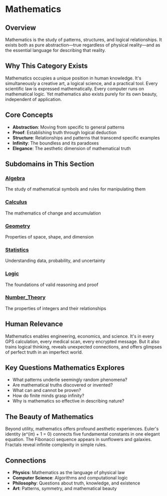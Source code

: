 # Mathematics

## Overview
Mathematics is the study of patterns, structures, and logical relationships. It exists both as pure abstraction—true regardless of physical reality—and as the essential language for describing that reality.

## Why This Category Exists
Mathematics occupies a unique position in human knowledge. It's simultaneously a creative art, a logical science, and a practical tool. Every scientific law is expressed mathematically. Every computer runs on mathematical logic. Yet mathematics also exists purely for its own beauty, independent of application.

## Core Concepts
- **Abstraction**: Moving from specific to general patterns
- **Proof**: Establishing truth through logical deduction
- **Structure**: Relationships and patterns that transcend specific examples
- **Infinity**: The boundless and its paradoxes
- **Elegance**: The aesthetic dimension of mathematical truth

## Subdomains in This Section

### [Algebra](Algebra/)
The study of mathematical symbols and rules for manipulating them

### [Calculus](Calculus/)
The mathematics of change and accumulation

### [Geometry](Geometry/)
Properties of space, shape, and dimension

### [Statistics](Statistics/)
Understanding data, probability, and uncertainty

### [Logic](Logic/)
The foundations of valid reasoning and proof

### [Number_Theory](Number_Theory/)
The properties of integers and their relationships

## Human Relevance
Mathematics enables engineering, economics, and science. It's in every GPS calculation, every medical scan, every encrypted message. But it also trains logical thinking, reveals unexpected connections, and offers glimpses of perfect truth in an imperfect world.

## Key Questions Mathematics Explores
- What patterns underlie seemingly random phenomena?
- Are mathematical truths discovered or invented?
- What can and cannot be proven?
- How do finite minds grasp infinity?
- Why is mathematics so effective in describing nature?

## The Beauty of Mathematics
Beyond utility, mathematics offers profound aesthetic experiences. Euler's identity (e^(iπ) + 1 = 0) connects five fundamental constants in one elegant equation. The Fibonacci sequence appears in sunflowers and galaxies. Fractals reveal infinite complexity in simple rules.

## Connections
- **Physics**: Mathematics as the language of physical law
- **Computer Science**: Algorithms and computational logic
- **Philosophy**: Questions about truth, knowledge, and existence
- **Art**: Patterns, symmetry, and mathematical beauty

